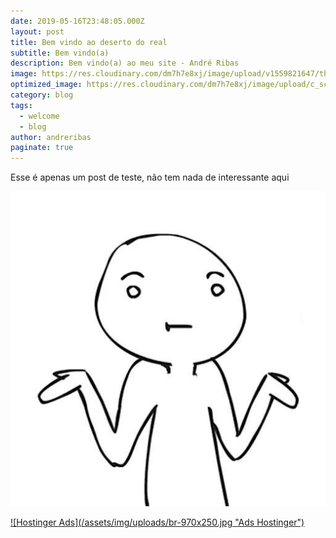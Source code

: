 ```yaml
---
date: 2019-05-16T23:48:05.000Z
layout: post
title: Bem vindo ao deserto do real
subtitle: Bem vindo(a)
description: Bem vindo(a) ao meu site - André Ribas
image: https://res.cloudinary.com/dm7h7e8xj/image/upload/v1559821647/theme6_qeeojf.jpg
optimized_image: https://res.cloudinary.com/dm7h7e8xj/image/upload/c_scale,w_380/v1559821647/theme6_qeeojf.jpg
category: blog
tags:
  - welcome
  - blog
author: andreribas
paginate: true
---
```

Esse é apenas um post de teste, não tem nada de interessante aqui 

![](/assets/img/uploads/photo_2021-11-14_15-51-25.jpg)

<a href="https://www.hostg.xyz/SH8xA">
![Hostinger Ads](/assets/img/uploads/br-970x250.jpg "Ads Hostinger")
